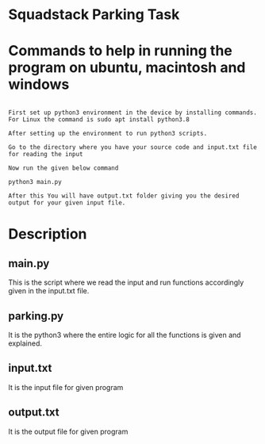 # Squadstack Parking Task

# Commands to help in running the program on ubuntu, macintosh and windows
```

First set up python3 environment in the device by installing commands.
For Linux the command is sudo apt install python3.8

After setting up the environment to run python3 scripts.

Go to the directory where you have your source code and input.txt file for reading the input

Now run the given below command

python3 main.py

After this You will have output.txt folder giving you the desired output for your given input file.
```

# Description

## main.py
This is the script where we read the input and run functions accordingly given in the input.txt file.

## parking.py
It is the python3 where the entire logic for all the functions is given and explained.

## input.txt
It is the input file for given program

## output.txt
It is the output file for given program
